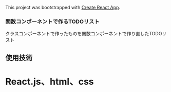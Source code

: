 This project was bootstrapped with [Create React App](https://github.com/facebook/create-react-app).

### 関数コンポーネントで作るTODOリスト

クラスコンポーネントで作ったものを関数コンポーネントで作り直したTODOリスト

## 使用技術
# React.js、html、css
